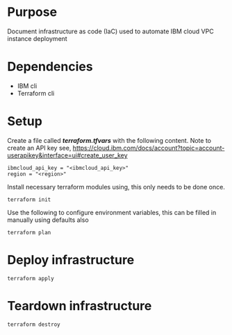 # Purpose

Document infrastructure as code (IaC) used to automate IBM cloud VPC instance deployment

# Dependencies

* IBM cli
* Terraform cli

# Setup

Create a file called ***terraform.tfvars*** with the following content. Note to create an API key see, https://cloud.ibm.com/docs/account?topic=account-userapikey&interface=ui#create_user_key

```
ibmcloud_api_key = "<ibmcloud_api_key>"
region = "<region>"
```

Install necessary terraform modules using, this only needs to be done once.
```
terraform init
```

Use the following to configure environment variables, this can be filled in manually using defaults also
```
terraform plan
```

# Deploy infrastructure

```
terraform apply
```

# Teardown infrastructure

```
terraform destroy
```
